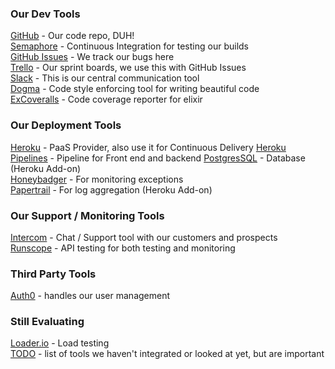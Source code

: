 ### Our Dev Tools

[GitHub](https://github.com/Brightergy) - Our code repo, DUH!  
[Semaphore](https://semaphoreci.com/) - Continuous Integration for testing our builds  
[GitHub Issues](https://github.com/Brightergy/brighterlink_io/issues) - We track our bugs here  
[Trello](https://trello.com/brightergy2) - Our sprint boards, we use this with GitHub Issues  
[Slack](https://brighterlink.slack.com) - This is our central communication tool  
[Dogma](https://github.com/lpil/dogma) - Code style enforcing tool for writing beautiful code  
[ExCoveralls](https://github.com/parroty/excoveralls) - Code coverage reporter for elixir  

### Our Deployment Tools

[Heroku](https://dashboard.heroku.com/) - PaaS Provider, also use it for Continuous Delivery
[Heroku Pipelines](https://dashboard-preview.heroku.com/pipelines/96c8bda9-9e99-4f94-8605-7ed6cf9c8261) - Pipeline for Front end and backend
[PostgresSQL](https://postgres.heroku.com/databases/brighterlink-api-heroku-postgresql-cyan) - Database (Heroku Add-on)    
[Honeybadger](https://app.honeybadger.io/projects/47512/faults?q=-is%3Aresolved+-is%3Aignored) - For monitoring exceptions    
[Papertrail](https://papertrailapp.com/systems/brighterlink-api/events?r=656373878381432838-656393487524384768) - For log aggregation (Heroku Add-on)    

### Our Support / Monitoring Tools

[Intercom](https://app.intercom.io/a/apps/me33wxbd/activity/mentions) - Chat / Support tool with our customers and prospects    
[Runscope](https://www.runscope.com/radar/to5q0u5gglr4/685aa69d-c7eb-4f39-8060-cd0922b47bc2) - API testing for both testing and monitoring

### Third Party Tools

[Auth0](https://manage.auth0.com/#/) - handles our user management    

### Still Evaluating

[Loader.io](https://addons-sso.heroku.com/apps/brighterlink-api/addons/f7604646-27e9-494f-86c9-396b823af81c) - Load testing    
[TODO](todo.md) - list of tools we haven't integrated or looked at yet, but are important
